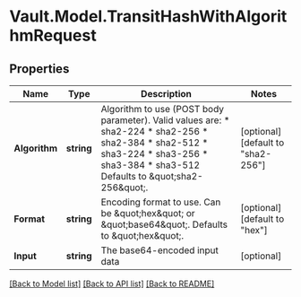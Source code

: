 # Vault.Model.TransitHashWithAlgorithmRequest

## Properties

Name | Type | Description | Notes
------------ | ------------- | ------------- | -------------
**Algorithm** | **string** | Algorithm to use (POST body parameter). Valid values are: * sha2-224 * sha2-256 * sha2-384 * sha2-512 * sha3-224 * sha3-256 * sha3-384 * sha3-512 Defaults to \&quot;sha2-256\&quot;. | [optional] [default to "sha2-256"]
**Format** | **string** | Encoding format to use. Can be \&quot;hex\&quot; or \&quot;base64\&quot;. Defaults to \&quot;hex\&quot;. | [optional] [default to "hex"]
**Input** | **string** | The base64-encoded input data | [optional] 


[[Back to Model list]](../README.md#documentation-for-models) [[Back to API list]](../README.md#documentation-for-api-endpoints) [[Back to README]](../README.md)

